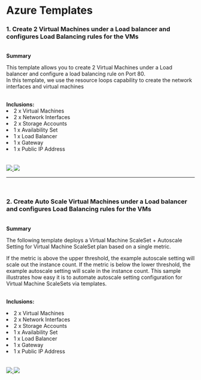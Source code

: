 # Azure Templates

<h3>1. Create 2 Virtual Machines under a Load balancer and configures Load Balancing rules for the VMs</h3>
</br>
<b>Summary</b>
<p>This template allows you to create 2 Virtual Machines under a Load balancer and configure a load balancing rule on Port 80.
</br>
In this template, we use the resource loops capability to create the network interfaces and virtual machines</p>
</br>
<b>Inclusions:</b>
<li>2 x Virtual Machines</li>
<li>2 x Network Interfaces</li>
<li>2 x Storage Accounts</li>
<li>1 x Availability Set</li>
<li>1 x Load Balancer</li>
<li>1 x Gateway</li>
<li>1 x Public IP Address</li>
</br></br>
<a href="https://portal.azure.com/#create/Microsoft.Template/uri/https%3A%2F%2Fraw.githubusercontent.com%2Fcricketaustralia%2FAzure-Templates%2FLoad-Balancer%2Fdeploy.json" target="_blank">
    <img src="http://azuredeploy.net/deploybutton.png"/>
</a>
<a href="http://armviz.io/#/?load=https%3A%2F%2Fraw.githubusercontent.com%2Fcricketaustralia%2FAzure-Templates%2FLoad-Balancer%2Fdeploy.json" target="_blank">
    <img src="http://armviz.io/visualizebutton.png"/>
</a>
<hr>
</br>
<h3>2. Create Auto Scale Virtual Machines under a Load balancer and configures Load Balancing rules for the VMs</h3>
</br>
<b>Summary</b>
<p>The following template deploys a Virtual Machine ScaleSet + Autoscale Setting for Virtual Machine ScaleSet plan based on a single metric.

If the metric is above the upper threshold, the example autoscale setting will scale out the instance count. If the metric is below the lower threshold, the example autoscale setting will scale in the instance count. This sample illustrates how easy it is to automate autoscale setting configuration for Virtual Machine ScaleSets via templates.</p>
</br>
<b>Inclusions:</b>
<li>2 x Virtual Machines</li>
<li>2 x Network Interfaces</li>
<li>2 x Storage Accounts</li>
<li>1 x Availability Set</li>
<li>1 x Load Balancer</li>
<li>1 x Gateway</li>
<li>1 x Public IP Address</li>
</br></br>
<a href="https://portal.azure.com/#create/Microsoft.Template/uri/https%3A%2F%2Fgithub.com%2Fcricketaustralia%2FAzure-Templates%2FLoad-Balancer%2Fdeploy.json" target="_blank">
    <img src="http://azuredeploy.net/deploybutton.png"/>
</a>
<a href="http://armviz.io/#/?load=https%3A%2F%2Fraw.githubusercontent.com%2Fcricketaustralia%2FAzure-Templates%2FLoad-Balancer%2Fdeploy.json" target="_blank">
    <img src="http://armviz.io/visualizebutton.png"/>
</a>
